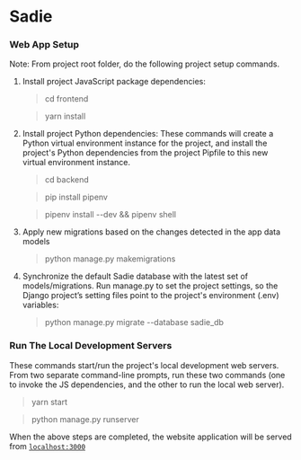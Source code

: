 # Sadie

### Web App Setup
Note: From project root folder, do the following project setup commands.
1. Install project JavaScript package dependencies:
    > cd frontend
    
    > yarn install
2. Install project Python dependencies: These commands will create a Python virtual environment instance for the project, and install the project's Python dependencies from the project Pipfile to this new virtual environment instance.
    > cd backend
    
    > pip install pipenv

    > pipenv install --dev && pipenv shell

3. Apply new migrations based on the changes detected in the app data models 
    > python manage.py makemigrations

4. Synchronize the default Sadie database with the latest set of models/migrations. 
   Run manage.py to set the project settings, so the Django project’s setting files point 
   to the project's environment (.env) variables:
    > python manage.py migrate --database sadie_db

### Run The Local Development Servers
These commands start/run the project's local development web servers. From two separate command-line prompts, run these two commands (one to invoke the JS dependencies, and the other to run the local web server).
> yarn start

> python manage.py runserver

When the above steps are completed, the website application will be served from [`localhost:3000`](http://localhost:3000/) 
